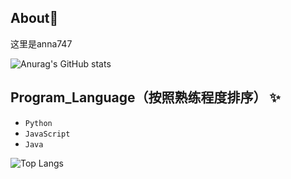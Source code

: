 ## About👋 
这里是anna747 

![Anurag's GitHub stats](https://github-readme-stats.vercel.app/api?username=AN-NA-747&count_private=true&theme=cobalt&show_icons=true)



## Program_Language（按照熟练程度排序） ✨
- `Python`
- `JavaScript`
- `Java`

![Top Langs](https://github-readme-stats.vercel.app/api/top-langs/?username=AN-NA-747&hide_title=true&hide_border=true&layout=compact&langs_count=6&text_color=000&icon_color=fff&bg_color=0,52fa5a,4dfcff,c64dff&theme=graywhite)

